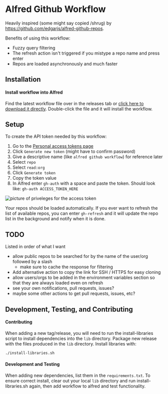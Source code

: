 # Alfred Github Workflow

Heavily inspired (some might say copied /shrug) by https://github.com/edgarjs/alfred-github-repos.

Benefits of using this workflow:

- Fuzzy query filtering
- The refresh action isn't triggered if you mistype a repo name and press enter
- Repos are loaded asynchronously and much faster

## Installation
#### Install workflow into Alfred

Find the latest workflow file over in the releases tab or [click here to download it directly](https://github.com/lampo/alfred-github-workflow/releases/latest/download/Github.alfredworkflow).
Double-click the file and it will install the workflow.

## Setup

To create the API token needed by this workflow:

1. Go to the [Personal access tokens page](https://github.com/settings/tokens)
2. Click `Generate new token` (might have to confirm password)
3. Give a descriptive name (like `alfred github workflow`) for reference later
4. Select `repo`
5. Select `read:org`
6. Click `Generate token`
7. Copy the token value
8. In Alfred enter `gh-auth` with a space and paste the token.  Should look like: `gh-auth ACCESS_TOKEN_HERE`


![picture of priveleges for the access token](.docs/token_privs.png "Access Token Privileges")

Your repos should be loaded automatically.  If you ever want to refresh the list of available repos, you can enter `gh-refresh` and it will update the repo list in the background and notify when it is done.

## TODO

Listed in order of what I want

- allow public repos to be searched for by the name of the user/org followed by a slash
  - make sure to cache the response for filtering
- Add alternative action to copy the link for SSH / HTTPS for easy cloning
- allow users/orgs to be added in the environment variables section so that they are always loaded even on refresh
- see your own notifications, pull requests, issues?
- maybe some other actions to get pull requests, issues, etc?

## Development, Testing, and Contributing
#### Contributing
When adding a new tag/release, you will need to run the install-libraries script to install dependencies into the `lib` directory.
Package new release with the files produced in the `lib` directory.
Install libraries with:

```bash
./install-libraries.sh
```
#### Development and Testing
When adding new dependencies, list them in the `requirements.txt`. To ensure correct install, clear out your local `lib`
directory and run install-libraries.sh again, then add workflow to alfred and test functionality.

